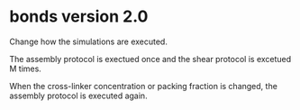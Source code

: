 # bonds version 2.0

Change how the simulations are executed.

The assembly protocol is exectued once and the shear protocol is excetued M times.

When the cross-linker concentration or packing fraction is changed, the assembly protocol is executed again.

